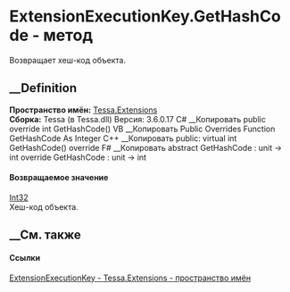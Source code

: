 # ExtensionExecutionKey.GetHashCode - метод
Возвращает хеш-код объекта.
##  __Definition
 **Пространство имён:** [Tessa.Extensions](N_Tessa_Extensions.htm)  
 **Сборка:** Tessa (в Tessa.dll) Версия: 3.6.0.17
C# __Копировать
     public override int GetHashCode()
VB __Копировать
     Public Overrides Function GetHashCode As Integer
C++ __Копировать
     public:
    virtual int GetHashCode() override
F# __Копировать
     abstract GetHashCode : unit -> int 
    override GetHashCode : unit -> int 
#### Возвращаемое значение
[Int32](https://learn.microsoft.com/dotnet/api/system.int32)  
Хеш-код объекта.
##  __См. также
#### Ссылки
[ExtensionExecutionKey - ](T_Tessa_Extensions_ExtensionExecutionKey.htm)
[Tessa.Extensions - пространство имён](N_Tessa_Extensions.htm)
